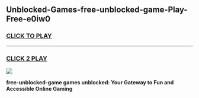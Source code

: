 
## Unblocked-Games-free-unblocked-game-Play-Free-e0iw0
<h3>
<a href="https://premium76.site?title=free-unblocked-game&ref=18A">CLICK TO PLAY</a></h3>
<hr>

<h3>
<a href="https://premium76.site?title=free-unblocked-game&ref=18A">CLICK 2 PLAY</a>
  
</h3>

<a href="https://premium76.site?title=free-unblocked-game&ref=18A"><img src="https://clearcache.store/games.png"></a>


**free-unblocked-game games unblocked: Your Gateway to Fun and Accessible Online Gaming**
